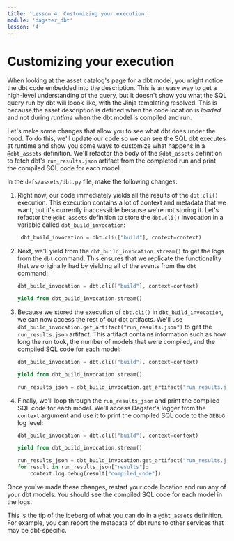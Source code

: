 ```yaml
---
title: 'Lesson 4: Customizing your execution'
module: 'dagster_dbt'
lesson: '4'
---
```


# Customizing your execution

When looking at the asset catalog's page for a dbt model, you might notice the dbt code embedded into the description. This is an easy way to get a high-level understanding of the query, but it doesn't show you what the SQL query run by dbt will loook like, with the Jinja templating resolved. This is because the asset description is defined when the code location is _loaded_ and not during _runtime_ when the dbt model is compiled and run.

Let's make some changes that allow you to see what dbt does under the hood. To do this, we'll update our code so we can see the SQL dbt executes at runtime and show you some ways to customize what happens in a `@dbt_assets` definition. We'll refactor the body of the `@dbt_assets` definition to fetch dbt's `run_results.json` artifact from the completed run and print the compiled SQL code for each model.

In the `defs/assets/dbt.py` file, make the following changes:

1. Right now, our code immediately yields all the results of the `dbt.cli()` execution. This execution contains a lot of context and metadata that we want, but it's currently inaccessible because we're not storing it. Let's refactor the `@dbt_assets` definition to store the `dbt.cli()` invocation in a variable called `dbt_build_invocation`:

   ```python
    dbt_build_invocation = dbt.cli(["build"], context=context)
   ```

2. Next, we'll yield from the `dbt_build_invocation.stream()` to get the logs from the `dbt` command. This ensures that we replicate the functionality that we originally had by yielding all of the events from the `dbt` command:

   ```python
   dbt_build_invocation = dbt.cli(["build"], context=context)

   yield from dbt_build_invocation.stream()
   ```

3. Because we stored the execution of `dbt.cli()` in `dbt_build_invocation`, we can now access the rest of our dbt artifacts. We'll use `dbt_build_invocation.get_artifact("run_results.json")` to get the `run_results.json` artifact. This artifact contains information such as how long the run took, the number of models that were compiled, and the compiled SQL code for each model:

   ```python
   dbt_build_invocation = dbt.cli(["build"], context=context)

   yield from dbt_build_invocation.stream()

   run_results_json = dbt_build_invocation.get_artifact("run_results.json")
   ```

4. Finally, we'll loop through the `run_results_json` and print the compiled SQL code for each model. We'll access Dagster's logger from the `context` argument and use it to print the compiled SQL code to the `DEBUG` log level:

   ```python
   dbt_build_invocation = dbt.cli(["build"], context=context)

   yield from dbt_build_invocation.stream()

   run_results_json = dbt_build_invocation.get_artifact("run_results.json")
   for result in run_results_json["results"]:
       context.log.debug(result["compiled_code"])
   ```

Once you've made these changes, restart your code location and run any of your dbt models. You should see the compiled SQL code for each model in the logs.

This is the tip of the iceberg of what you can do in a `@dbt_assets` definition. For example, you can report the metadata of dbt runs to other services that may be dbt-specific.
